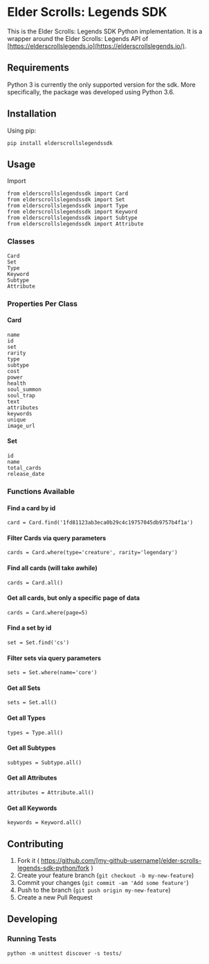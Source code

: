 # Elder Scrolls: Legends SDK

This is the Elder Scrolls: Legends SDK Python implementation. It is a wrapper around the Elder Scrolls: Legends API of [https://elderscrollslegends.io](https://elderscrollslegends.io/).

## Requirements
Python 3 is currently the only supported version for the sdk. More specifically, the package was developed using Python 3.6.

## Installation

Using pip:

    pip install elderscrollslegendssdk

## Usage

Import

    from elderscrollslegendssdk import Card
    from elderscrollslegendssdk import Set
    from elderscrollslegendssdk import Type
    from elderscrollslegendssdk import Keyword
    from elderscrollslegendssdk import Subtype
    from elderscrollslegendssdk import Attribute

### Classes

    Card
    Set
    Type
    Keyword
    Subtype
    Attribute

### Properties Per Class

#### Card

    name
    id
    set
    rarity
    type
    subtype
    cost
    power
    health
    soul_summon
    soul_trap
    text
    attributes
    keywords
    unique
    image_url

#### Set

    id
    name
    total_cards
    release_date

### Functions Available

#### Find a card by id

    card = Card.find('1fd81123ab3eca0b29c4c19757045db9757b4f1a')

#### Filter Cards via query parameters

    cards = Card.where(type='creature', rarity='legendary')
    
#### Find all cards (will take awhile)

    cards = Card.all()
    
#### Get all cards, but only a specific page of data

    cards = Card.where(page=5)
    
#### Find a set by id

    set = Set.find('cs')
    
#### Filter sets via query parameters

    sets = Set.where(name='core')
    
#### Get all Sets

    sets = Set.all()
    
#### Get all Types

    types = Type.all()

#### Get all Subtypes

    subtypes = Subtype.all()

#### Get all Attributes

    attributes = Attribute.all()

#### Get all Keywords

    keywords = Keyword.all()

## Contributing

1. Fork it ( https://github.com/[my-github-username]/elder-scrolls-legends-sdk-python/fork )
2. Create your feature branch (`git checkout -b my-new-feature`)
3. Commit your changes (`git commit -am 'Add some feature'`)
4. Push to the branch (`git push origin my-new-feature`)
5. Create a new Pull Request

## Developing

### Running Tests

    python -m unittest discover -s tests/
